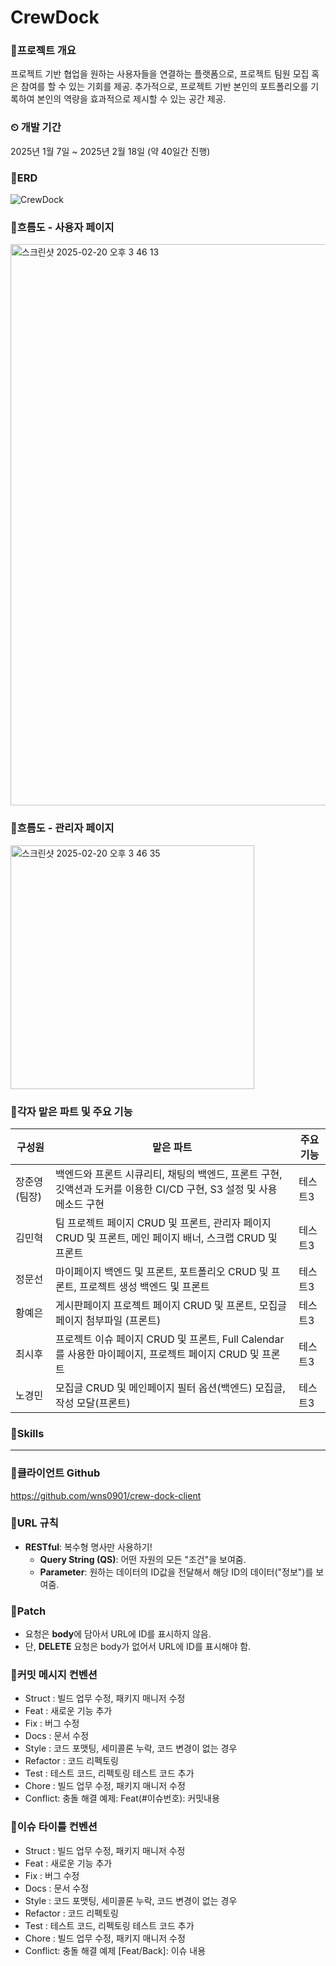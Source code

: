 # CrewDock

### 📍프로젝트 개요
프로젝트 기반 협업을 원하는 사용자들을 연결하는 플랫폼으로, 프로젝트 팀원 모집 혹은 참여를 할 수 있는 기회를 제공. 추가적으로, 프로젝트 기반 본인의 포트폴리오를 기록하여 본인의 역량을 효과적으로 제시할 수 있는 공간 제공.

### ⏲ 개발 기간
2025년 1월 7일 ~ 2025년 2월 18일 (약 40일간 진행)

### 📍ERD
![CrewDock](https://github.com/user-attachments/assets/a7499255-aeaa-4308-bc5f-c273074c337e)

### 📍흐름도 - 사용자 페이지
<img width="898" alt="스크린샷 2025-02-20 오후 3 46 13" src="https://github.com/user-attachments/assets/327f68b1-b6f9-40a9-8a76-7c5fefe05a37" />


### 📍흐름도 - 관리자 페이지
<img width="390" alt="스크린샷 2025-02-20 오후 3 46 35" src="https://github.com/user-attachments/assets/adfc4913-9f40-4742-85f6-5cd2d359c165" />


### 📍각자 맡은 파트 및 주요 기능
|구성원|맡은 파트|주요 기능|
|------|---|---|
|장준영(팀장)|백엔드와 프론트 시큐리티, 채팅의 백엔드, 프론트 구현,  깃액션과 도커를 이용한 CI/CD 구현, S3 설정 및 사용 메소드 구현|테스트3|
|김민혁|팀 프로젝트 페이지 CRUD 및 프론트, 관리자 페이지 CRUD 및 프론트, 메인 페이지 배너, 스크랩 CRUD 및 프론트|테스트3|
|정문선|마이페이지 백엔드 및 프론트, 포트폴리오 CRUD 및 프론트, 프로젝트 생성 백엔드 및 프론트|테스트3|
|황예은|게시판페이지 프로젝트 페이지 CRUD 및 프론트, 모집글 페이지 첨부파일 (프론트)|테스트3|
|최시후|프로젝트 이슈 페이지 CRUD 및 프론트, Full Calendar 를 사용한 마이페이지, 프로젝트 페이지 CRUD 및 프론트  |테스트3|
|노경민|모집글 CRUD 및 메인페이지 필터 옵션(백엔드) 모집글, 작성 모달(프론트)|테스트3|

### 📍Skills


<hr/>

### 📍클라이언트 Github 
https://github.com/wns0901/crew-dock-client

### 📍URL 규칙
- **RESTful**: 복수형 명사만 사용하기!
  - **Query String (QS)**: 어떤 자원의 모든 "조건"을 보여줌.
  - **Parameter**: 원하는 데이터의 ID값을 전달해서 해당 ID의 데이터("정보")를 보여줌.

### 📍Patch
- 요청은 **body**에 담아서 URL에 ID를 표시하지 않음.
- 단, **DELETE** 요청은 body가 없어서 URL에 ID를 표시해야 함.

### 📍커밋 메시지 컨벤션
- Struct : 빌드 업무 수정, 패키지 매니저 수정
- Feat : 새로운 기능 추가
- Fix : 버그 수정
- Docs : 문서 수정
- Style : 코드 포맷팅, 세미콜론 누락, 코드 변경이 없는 경우
- Refactor : 코드 리펙토링
- Test : 테스트 코드, 리펙토링 테스트 코드 추가
- Chore : 빌드 업무 수정, 패키지 매니저 수정
- Conflict: 충돌 해결
예제: Feat(#이슈번호): 커밋내용

### 📍이슈 타이틀 컨벤션
- Struct : 빌드 업무 수정, 패키지 매니저 수정
- Feat : 새로운 기능 추가
- Fix : 버그 수정
- Docs : 문서 수정
- Style : 코드 포맷팅, 세미콜론 누락, 코드 변경이 없는 경우
- Refactor : 코드 리펙토링
- Test : 테스트 코드, 리펙토링 테스트 코드 추가
- Chore : 빌드 업무 수정, 패키지 매니저 수정
- Conflict: 충돌 해결
예제 [Feat/Back]: 이슈 내용


